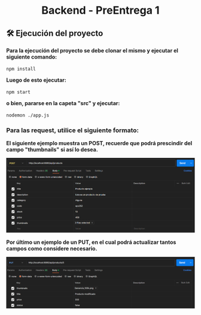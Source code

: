 <h1 align="center">Backend - PreEntrega 1</h1>

## 🛠️ Ejecución del proyecto

**Para la ejecución del proyecto se debe clonar el mismo y ejecutar el siguiente comando:**

`npm install`

**Luego de esto ejecutar:**

`npm start`

**o bien, pararse en la capeta "src" y ejecutar:**

`nodemon ./app.js`

### Para las request, utilice el siguiente formato:

**El siguiente ejemplo muestra un POST, recuerde que podrá prescindir del campo "thumbnails" si así lo desea.**

![Postman request example](./public/assets/images/POST_example.png)

**Por último un ejemplo de un PUT, en el cual podrá actualizar tantos campos como considere necesario.**

![Postman request example](./public/assets/images/PUT_example.png)
